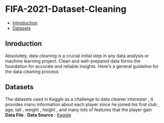 # FIFA-2021-Dataset-Cleaning
- [Introduction](#Introduction)
- [Datasets](#Datasets)






## Inroduction
Absolutely, data cleaning is a crucial initial step in any data analysis or machine learning project. Clean and well-prepared data forms the foundation for accurate and reliable insights. Here's a general guideline for the data cleaning process:


## Datasets 
The datasets used in Kaggle as a challenge to data cleaner interester , it provides manu information about each player since he joined his first club , age, tall , weight , height , and many lots of features that the player gain
**Data File** : 
**Data Source** : [Kaggle](https://www.kaggle.com/datasets/yagunnersya/fifa-21-messy-raw-dataset-for-cleaning-exploring/data?select=fifa21+raw+data+v2.csv)
